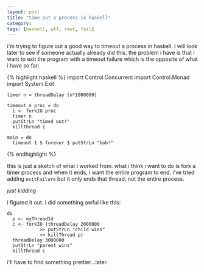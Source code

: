 ```yaml
---
layout: post
title: "time out a process in haskell"
category: 
tags: [haskell, wtf, rawr, fail]
---
```

i'm trying to figure out a good way to timeout a process in haskell. i
will look later to see if someone actually already did this. the problem
i have is that i want to exit the program with a timeout failure which
is the opposite of what i have so far:

{% highlight haskell %}
    import Control.Concurrent
    import Control.Monad
    import System.Exit

    timer n = threadDelay (n*1000000)

    timeout n proc = do
      i <- forkIO proc
      timer n
      putStrLn "timed out!"
      killThread i

    main = do
      timeout 1 $ forever $ putStrLn "bob!"
{% endhighlight %}

this is just a sketch of what i worked from. what i think i want to do
is fork a timer process and when it ends, i want the entire program to
end. i've tried adding `exitFailure` but it only ends that thread, not
the entire process.

*just kidding*

i figured it out. i did something awful like this:

    do
      p <- myThreadId
      c <- forkIO (threadDelay 2000000 
                >> putStrLn "child wins"
                >> killThread p)
      threadDelay 3000000
      putStrLn "parent wins"
      killThread c

i'll have to find something prettier...later.
